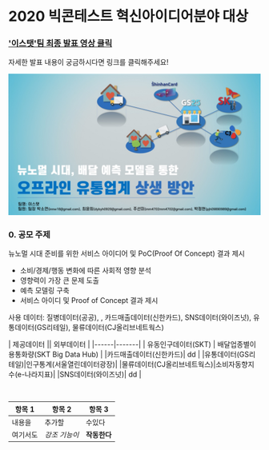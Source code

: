 # 2020 빅콘테스트 혁신아이디어분야 대상

### ['이스탯'팀 최종 발표 영상 클릭][presentation-link]  

자세한 발표 내용이 궁금하시다면 링크를 클릭해주세요!

![image-1](./Image/1.jpg)

### 0. 공모 주제

뉴노멀 시대 준비를 위한 서비스 아이디어 및 PoC(Proof Of Concept) 결과 제시

* 소비/경제/행동 변화에 따른 사회적 영향 분석 
* 영향력이 가장 큰 문제 도출
* 예측 모델링 구축
* 서비스 아이디 및 Proof of Concept 결과 제시

사용 데이터: 질병데이터(공공), , 카드매출데이터(신한카드), SNS데이터(와이즈넛), 유통데이터(GS리테일), 물류데이터(CJ올리브네트웍스)
<br>

| 제공데이터 || 외부데이터 | 
|------|-------| 
| 유동인구데이터(SKT) | 배달업종별이용통화량(SKT Big Data Hub) | 
|카드매출데이터(신한카드)| dd |
|유통데이터(GS리테일)|인구통계(서울열린데이터광장)|
|물류데이터(CJ올리브네트웍스)|소비자동향지수(e-나라지표)|
|SNS데이터(와이즈넛)| dd |

<br>

항목 1 | 항목 2 | 항목 3
----- | ----- | -----
내용을 | 추가할 | 수있다
여기서도 | *강조 기능이* | **작동한다**


[presentation-link]: https://youtu.be/32Y5Vtngc-Y?t=5131
